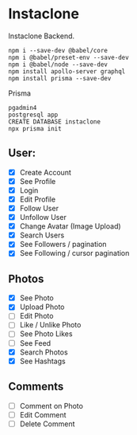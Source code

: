 # Instaclone

Instaclone Backend.

```
npm i --save-dev @babel/core
npm i @babel/preset-env --save-dev
npm i @babel/node --save-dev
npm install apollo-server graphql
npm install prisma --save-dev 
```

Prisma
```
pgadmin4
postgresql app
CREATE DATABASE instaclone
npx prisma init
```

## User:

- [x] Create Account
- [x] See Profile
- [x] Login
- [x] Edit Profile
- [x] Follow User
- [x] Unfollow User
- [x] Change Avatar (Image Upload)
- [x] Search Users
- [x] See Followers / pagination
- [x] See Following / cursor pagination

## Photos

- [x] See Photo
- [x] Upload Photo
- [ ] Edit Photo
- [ ] Like / Unlike Photo
- [ ] See Photo Likes
- [ ] See Feed
- [x] Search Photos
- [x] See Hashtags

## Comments

- [ ] Comment on Photo
- [ ] Edit Comment
- [ ] Delete Comment
